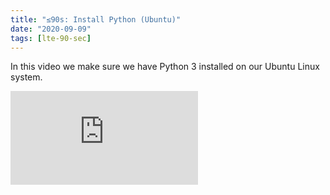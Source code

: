 ```yaml
---
title: "≤90s: Install Python (Ubuntu)"
date: "2020-09-09"
tags: [lte-90-sec]
---
```


In this video we make sure we have Python 3 installed on our Ubuntu Linux system.

<!--truncate-->

<iframe className="youtube-video-player" src="https://www.youtube.com/embed/z4xMES7s5eU" title="YouTube video player" frameBorder="0" allow="accelerometer; autoplay; clipboard-write; encrypted-media; gyroscope; picture-in-picture" allowFullScreen></iframe>